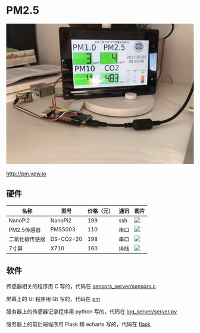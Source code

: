 # PM2.5

![](https://raw.githubusercontent.com/ypwhs/resources/master/pm2.5.jpeg)

http://pm.ypw.io

## 硬件

| 名称       | 型号        | 价格（元） | 通讯   | 图片                                       |
| -------- | --------- | ----- | ---- | ---------------------------------------- |
| NanoPi2  | NanoPi2   | 199   | ssh  | [<img width=400px src= https://img.alicdn.com/imgextra/i1/73291228/TB2aDndhpXXXXa9XXXXXXXXXXXX_!!73291228.jpg>](https://item.taobao.com/item.htm?id=524842034015) |
| PM2.5传感器 | PMS5003   | 110   | 串口   | [<img width=400px src=https://img.alicdn.com/imgextra/i1/2681925680/TB2W_i9nVXXXXXaXFXXXXXXXXXX_!!2681925680.jpg>](https://item.taobao.com/item.htm?id=524354539294) |
| 二氧化碳传感器  | DS-CO2-20 | 198   | 串口   | [<img width=400px src=https://img.alicdn.com/imgextra/i4/2681925680/TB2qhPAacgd61BjSZFPXXbVVFXa_!!2681925680.jpg>](https://item.taobao.com/item.htm?id=540405255399) |
| 7寸屏      | X710      | 160   | 排线   | [<img width=400px src= https://img.alicdn.com/imgextra/i3/73291228/TB2s.1FjpXXXXXQXXXXXXXXXXXX_!!73291228.jpg>](https://item.taobao.com/item.htm?id=526058309474) |

## 软件

传感器相关的程序用 C 写的，代码在 [sensors_server/sensors.c](sensors_server/sensors.c)

屏幕上的 UI 程序用 Qt 写的，代码在 [pm](pm)

服务器上的传感器记录程序用 python 写的，代码在 [log_server/server.py](log_server/server.py)

服务器上的前后端程序用 Flask 和 echarts 写的，代码在 [flask](flask)
